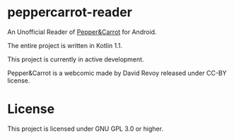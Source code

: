 # peppercarrot-reader
An Unofficial Reader of [Pepper&Carrot](https://www.peppercarrot.com/) for Android.

The entire project is written in Kotlin 1.1.

This project is currently in active development.

Pepper&Carrot is a webcomic made by David Revoy released under CC-BY license.

# License
This project is licensed under GNU GPL 3.0 or higher.
